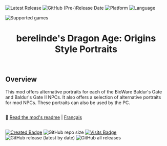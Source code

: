 ![Latest Release](https://img.shields.io/github/v/release/Gibberlings3/Dragon_Age_Origins_Style_Portraits?include_prereleases&color=blue)<a name="top" id="top"> </a>
![GitHub (Pre-)Release Date](https://img.shields.io/github/release-date-pre/Gibberlings3/Dragon_Age_Origins_Style_Portraits?color=gold)
![Platform](https://img.shields.io/static/v1?label=platform&message=windows%20%7C%20macOS%20%7C%20linux%20%7C%20Project%20Infinity&color=informational)
![Language](https://img.shields.io/static/v1?label=language&message=English%20%7C%20French&color=limegreen)

![Supported games](https://img.shields.io/static/v1?label=supported%20games&message=BG%20%7C%20Tutu%20%7C%20BGII%20%7C%20BGT%20%7C%20BG%3AEE%20%7C%20SoD%20%7C%20BG2%3AEE%20%7C%20EET&color=dodgerblue)

<div align="center"><h1></a>berelinde's Dragon Age: Origins Style Portraits</h1>

</div><br>

## 

## Overview

This mod offers alternative portraits for each of the BioWare Baldur's Gate and Baldur's Gate II NPCs. It also offers a selection of alternative portraits for mod NPCs. These portraits can also be used by the PC. 

## 

:page_facing_up: [Read the mod's readme](https://gibberlings3.github.io/Documentation/readmes/readme-da_portraits.html) | [Français](https://gibberlings3.github.io/Documentation/readmes/readme-da_portraits-french.html)

## 

[![Created Badge](https://badges.pufler.dev/created/Gibberlings3/Dragon_Age_Origins_Style_Portraits?style=plastic&label=Created)](https://badges.pufler.dev)
![GitHub repo size](https://img.shields.io/github/repo-size/Gibberlings3/Dragon_Age_Origins_Style_Portraits?style=plastic&label=repo%20size)
[![Visits Badge](https://badges.pufler.dev/visits/Gibberlings3/Dragon_Age_Origins_Style_Portraits?color=cyan&style=plastic&label=Visits)](https://badges.pufler.dev)
![GitHub release (latest by date)](https://img.shields.io/github/downloads/Gibberlings3/Dragon_Age_Origins_Style_Portraits/latest/total?color=gold&label=downloads%20latest%20release&style=plastic)
![GitHub all releases](https://img.shields.io/github/downloads/Gibberlings3/Dragon_Age_Origins_Style_Portraits/total?label=out%20of&color=yellow&style=plastic)
